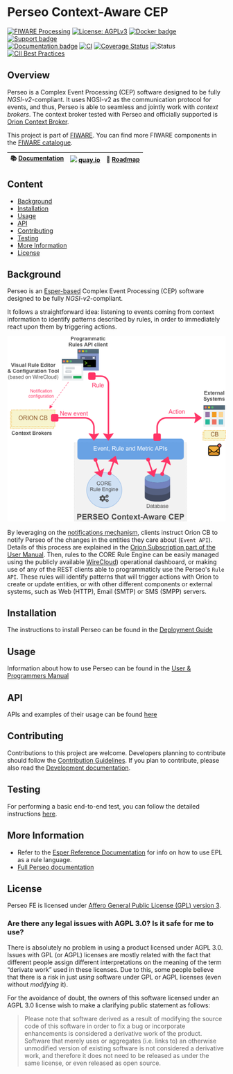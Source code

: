 # Perseo Context-Aware CEP

[![FIWARE Processing](https://nexus.lab.fiware.org/static/badges/chapters/processing.svg)](https://www.fiware.org/developers/catalogue/)
[![License: AGPLv3](https://img.shields.io/github/license/telefonicaid/perseo-fe.svg)](./LICENSE)
[![Docker badge](https://img.shields.io/badge/quay.io-fiware%2Fperseo-fe-grey?logo=red%20hat&labelColor=EE0000)](https://quay.io/repository/fiware/perseo-fe)
[![Support badge](https://img.shields.io/badge/tag-fiware--perseo-orange.svg?logo=stackoverflow)](https://stackoverflow.com/questions/tagged/fiware-perseo)
<br> [![Documentation badge](https://img.shields.io/readthedocs/fiware-perseo-fe.svg)](https://fiware-perseo-fe.readthedocs.io/en/latest/)
[![CI](https://github.com/telefonicaid/perseo-fe/workflows/CI/badge.svg)](https://github.com/telefonicaid/perseo-fe/actions?query=workflow%3ACI)
[![Coverage Status](https://coveralls.io/repos/github/telefonicaid/perseo-fe/badge.svg?branch=master)](https://coveralls.io/github/telefonicaid/perseo-fe?branch=master)
![Status](https://nexus.lab.fiware.org/static/badges/statuses/perseo.svg)
[![CII Best Practices](https://bestpractices.coreinfrastructure.org/projects/5597/badge)](https://bestpractices.coreinfrastructure.org/projects/5597)

## Overview

Perseo is a Complex Event Processing (CEP) software designed to be fully _NGSI-v2_-compliant. It uses NGSI-v2 as the
communication protocol for events, and thus, Perseo is able to seamless and jointly work with _context brokers_. The
context broker tested with Perseo and officially supported is
[Orion Context Broker](https://github.com/telefonicaid/fiware-orion).

This project is part of [FIWARE](https://www.fiware.org). You can find more FIWARE components in the
[FIWARE catalogue](https://catalogue.fiware.org).

| :books: [Documentation](https://fiware-perseo-fe.readthedocs.io/en/latest/) | <img style="height:1em" src="https://quay.io/static/img/quay_favicon.png"/> [quay.io](https://quay.io/repository/fiware/perseo-fe)  | :dart: [Roadmap](documentation/roadmap.md) |
| ---------------------------------------------------------------- | ------------------------------------------------------------- | ------------------------------------------ |


## Content

-   [Background](#background)
-   [Installation](#installation)
-   [Usage](#usage)
-   [API](#api)
-   [Contributing](#Contributing)
-   [Testing](#testing)
-   [More Information](#more-information)
-   [License](#license)

## Background

Perseo is an [Esper-based](http://www.espertech.com/esper/) Complex Event Processing (CEP) software designed to be fully
_NGSI-v2_-compliant.

It follows a straightforward idea: listening to events coming from context information to identify patterns described by
rules, in order to immediately react upon them by triggering actions.

![Perseo Components](docs/images/PerseoComponents.png)

By leveraging on the
[notifications mechanism](http://fiware-orion.readthedocs.io/en/latest/user/walkthrough_apiv2/index.html#subscriptions),
clients instruct Orion CB to notify Perseo of the changes in the entities they care about (`Event API`). Details of this
process are explained in the [Orion Subscription part of the User Manual](user/index.md#orion-subscription). Then, rules
to the CORE Rule Engine can be easily managed using the publicly available
[WireCloud](https://github.com/Wirecloud/wirecloud)) operational dashboard, or making use of any of the REST clients
able to programmaticly use the Perseo's `Rule API`. These rules will identify patterns that will trigger actions with
Orion to create or update entities, or with other different components or external systems, such as Web (HTTP), Email
(SMTP) or SMS (SMPP) servers.

## Installation

The instructions to install Perseo can be found in the [Deployment Guide](docs/admin/deployment.md)

## Usage

Information about how to use Perseo can be found in the [User & Programmers Manual](docs/user/index.md)

## API

APIs and examples of their usage can be found [here](docs/API/api.md)

## Contributing

Contributions to this project are welcome. Developers planning to contribute should follow the 
[Contribution Guidelines](docs/developer/contributing.md). If you plan to contribute, please also read the
[Development documentation](docs/developer/development.md).

## Testing

For performing a basic end-to-end test, you can follow the detailed instructions
[here](docs/developer/development.md#Testing).

## More Information

-   Refer to the
    [Esper Reference Documentation](http://esper.espertech.com/release-8.4.0/reference-esper/html/index.html) for info
    on how to use EPL as a rule language.
-   [Full Perseo documentation](docs/README.md)

## License

Perseo FE is licensed under [Affero General Public License (GPL) version 3](./LICENSE).

### Are there any legal issues with AGPL 3.0? Is it safe for me to use?

There is absolutely no problem in using a product licensed under AGPL 3.0. Issues with GPL (or AGPL) licenses are mostly
related with the fact that different people assign different interpretations on the meaning of the term “derivate work”
used in these licenses. Due to this, some people believe that there is a risk in just _using_ software under GPL or AGPL
licenses (even without _modifying_ it).

For the avoidance of doubt, the owners of this software licensed under an AGPL 3.0 license wish to make a clarifying
public statement as follows:

> Please note that software derived as a result of modifying the source code of this software in order to fix a bug or
> incorporate enhancements is considered a derivative work of the product. Software that merely uses or aggregates (i.e.
> links to) an otherwise unmodified version of existing software is not considered a derivative work, and therefore it
> does not need to be released as under the same license, or even released as open source.
